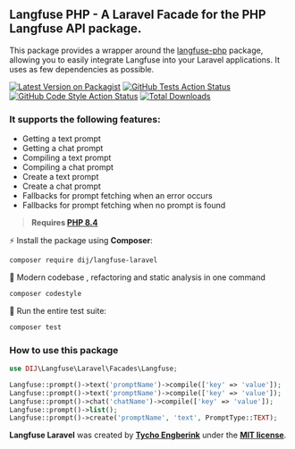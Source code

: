 ## Langfuse PHP - A Laravel Facade for the PHP Langfuse API package.
This package provides a wrapper around the [langfuse-php](https://github.com/DIJ-digital/langfuse-php) package, allowing you to easily integrate Langfuse into your Laravel applications. It uses as few dependencies as possible.

[![Latest Version on Packagist](https://img.shields.io/packagist/v/dij-digital/langfuse-laravel.svg?style=flat-square)](https://packagist.org/packages/dij-digital/langfuse-laravel)
[![GitHub Tests Action Status](https://img.shields.io/github/actions/workflow/status/dij-digital/langfuse-laravel/run-tests.yml?branch=main&label=tests&style=flat-square)](https://github.com/dij-digital/langfuse-laravel/actions?query=workflow%3Arun-tests+branch%3Amain)
[![GitHub Code Style Action Status](https://img.shields.io/github/actions/workflow/status/dij-digital/langfuse-laravel/fix-php-code-style-issues.yml?branch=main&label=code%20style&style=flat-square)](https://github.com/dij-digital/langfuse-laravel/actions?query=workflow%3A"Fix+PHP+code+style+issues"+branch%3Amain)
[![Total Downloads](https://img.shields.io/packagist/dt/dij-digital/langfuse-laravel.svg?style=flat-square)](https://packagist.org/packages/dij-digital/langfuse-laravel)

### It supports the following features:
- Getting a text prompt
- Getting a chat prompt
- Compiling a text prompt
- Compiling a chat prompt
- Create a text prompt
- Create a chat prompt
- Fallbacks for prompt fetching when an error occurs
- Fallbacks for prompt fetching when no prompt is found

> **Requires [PHP 8.4](https://php.net/releases/)**

⚡️ Install the package using **Composer**:
```bash  
composer require dij/langfuse-laravel  
```  

🤙 Modern codebase , refactoring and static analysis in one command
```bash  
composer codestyle  
```  
🚀 Run the entire test suite:
```bash  
composer test  
```  

### How to use this package

```php
use DIJ\Langfuse\Laravel\Facades\Langfuse;

Langfuse::prompt()->text('promptName')->compile(['key' => 'value']);
Langfuse::prompt()->text('promptName')->compile(['key' => 'value']);
Langfuse::prompt()->chat('chatName')->compile(['key' => 'value']);
Langfuse::prompt()->list();
Langfuse::prompt()->create('promptName', 'text', PromptType::TEXT);
```

**Langfuse Laravel** was created by **[Tycho Engberink](https://dij.digital)** under the **[MIT license](https://opensource.org/licenses/MIT)**.
